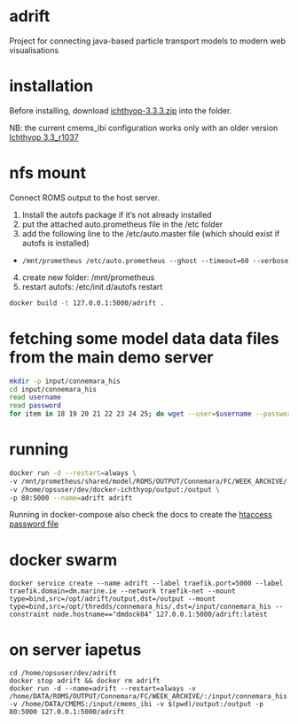 # adrift
Project for connecting java-based particle transport models to modern web visualisations

# installation
Before installing, download [ichthyop-3.3.3.zip](http://www.ichthyop.org/system/files/downloads/ichthyop_3.3.3_1.zip) into the folder.

NB: the current cmems_ibi configuration works only with an older version [Ichthyop 3.3_r1037](http://www.ichthyop.org/system/files/downloads/ichthyop-v3u3.zip)

# nfs mount
Connect ROMS output to the host server.

1. Install the autofs package if it’s not already installed
2. put the attached auto.prometheus file in the /etc folder
3. add the following line to the /etc/auto.master file (which should exist if autofs is installed)
  * ```/mnt/prometheus /etc/auto.prometheus --ghost --timeout=60 --verbose```
4. create new folder: /mnt/prometheus
5. restart autofs: /etc/init.d/autofs restart

```bash
docker build -t 127.0.0.1:5000/adrift .
```

# fetching some model data data files from the main demo server
```bash
mkdir -p input/connemara_his
cd input/connemara_his
read username
read password
for item in 18 19 20 21 22 23 24 25; do wget --user=$username --password=$password "https://adrift.demo.marine.ie/nc/CONN_20180406${item}.nc"; done
```

# running

```bash
docker run -d --restart=always \
-v /mnt/prometheus/shared/model/ROMS/OUTPUT/Connemara/FC/WEEK_ARCHIVE/:/input/connemara_his \
-v /home/opsuser/dev/docker-ichthyop/output:/output \
-p 80:5000 --name=adrift adrift
```

Running in docker-compose also check the docs to create the [htaccess password file](https://github.com/jwilder/nginx-proxy#basic-authentication-support)


# docker swarm
```docker service create --name adrift --label traefik.port=5000 --label traefik.domain=dm.marine.ie --network traefik-net --mount type=bind,src=/opt/adrift/output,dst=/output --mount type=bind,src=/opt/thredds/connemara_his/,dst=/input/connemara_his --constraint node.hostname=="dmdock04" 127.0.0.1:5000/adrift:latest ```

# on server iapetus

```shell
cd /home/opsuser/dev/adrift
docker stop adrift && docker rm adrift
docker run -d --name=adrift --restart=always -v /home/DATA/ROMS/OUTPUT/Connemara/FC/WEEK_ARCHIVE/:/input/connemara_his -v /home/DATA/CMEMS:/input/cmems_ibi -v $(pwd)/output:/output -p 80:5000 127.0.0.1:5000/adrift
```
